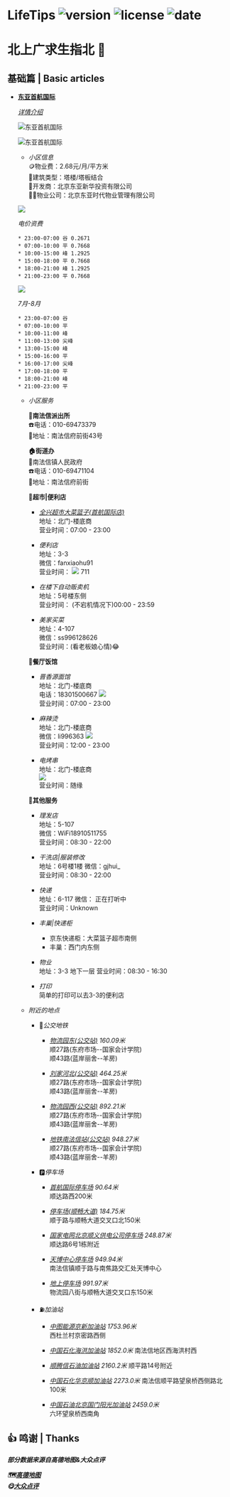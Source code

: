 # LifeTips ![version](https://img.shields.io/badge/version-0.0.2-yello.svg?cacheSeconds=2592000) ![license](https://img.shields.io/badge/license-apache2-green.svg) ![date](https://img.shields.io/date/1600161420.svg)


# 北上广求生指北 🧭

## 基础篇 | Basic articles

+ **[东亚首航国际](https://ditu.amap.com/place/B000AA1H66)**
   
  *[详情介绍](https://ditu.amap.com/detail/B000AA1H66?citycode=110000)*


  ![](../static/img/basic/view_0.jpg "东亚首航国际")  

  ![](../static/img/basic/view_1.jpeg "东亚首航国际")

    - *小区信息*  
      🪙物业费：2.68元/月/平方米  
      🚧建筑类型：塔楼/塔板结合  
      👔开发商：北京东亚新华投资有限公司  
      👨‍💼物业公司：北京东亚时代物业管理有限公司 

    ![](../static/img/basic/view_2.png)

    *电价资费*
    
      * 23:00-07:00 谷 0.2671  
      * 07:00-10:00 平 0.7668  
      * 10:00-15:00 峰 1.2925  
      * 15:00-18:00 平 0.7668  
      * 18:00-21:00 峰 1.2925  
      * 21:00-23:00 平 0.7668  

    ![](../static/img/basic/view_3.png)

    *7月-8月*

      * 23:00-07:00 谷  
      * 07:00-10:00 平  
      * 10:00-11:00 峰  
      * 11:00-13:00 尖峰  
      * 13:00-15:00 峰  
      * 15:00-16:00 平  
      * 16:00-17:00 尖峰  
      * 17:00-18:00 平  
      * 18:00-21:00 峰  
      * 21:00-23:00 平  

    - *小区服务*

      **👮南法信派出所**  
      ☎️电话：010-69473379  
      🏢地址：南法信府前街43号  

      **🏠街道办**  
      🏤南法信镇人民政府  
      ️☎️电话：010-69471104  
      🏢地址：南法信府前街  

      **🏪超市|便利店**

        * *[全兴超市大菜篮子(首航国际店)](https://ditu.amap.com/place/B0FFGSSS4Q)*  
          地址：北门-楼底商  
          营业时间：07:00 - 23:00

        * *便利店*  
          地址：3-3  
          微信：fanxiaohu91  
          营业时间： <img src="https://latex.codecogs.com/gif.latex?\approx\"> 711


        * *在楼下自动贩卖机*  
          地址：5号楼东侧  
          营业时间： (不宕机情况下)00:00 - 23:59  

        * *美家买菜*  
          地址：4-107  
          微信：ss996128626  
          营业时间：(看老板娘心情)😂  

      **🍳餐厅饭馆**

        * *晋香源面馆*  
          地址：北门-楼底商  
          电话：18301500667
          ![](../static/img/basic/menu_0.jpeg)  
          营业时间：07:00 - 23:00


        * *麻辣烫*  
          地址：北门-楼底商  
          微信：li996363
          ![](../static/img/basic/ccx.jpeg)  
          营业时间：12:00 - 23:00

        * *电烤串*  
          地址：北门-楼底商  
          ![](../static/img/basic/menu_1.jpeg)  
          营业时间：随缘


      **👶其他服务**

        * *理发店*  
          地址：5-107  
          微信：WiFi18910511755  
          营业时间：08:30 - 22:00  
        
        * *干洗店|服装修改*  
          地址：6号楼1楼
          微信：gjhui_  
          营业时间：08:30 - 22:00  
        
        * *快递*  
          地址：6-117
          微信： 正在打听中  
          营业时间：Unknown  

        * *丰巢|快递柜*  
          + 京东快递柜：大菜篮子超市南侧  
          + 丰巢：西门内东侧

        * *物业*  
          地址：3-3 地下一层
          营业时间：08:30 - 16:30  
        
        * *打印*  
          简单的打印可以去3-3的便利店

    
    - *附近的地点*

      * 🚌*公交地铁*

        * *[物流园东(公交站)](https://ditu.amap.com/place/BV10009922)  160.09米*  
          顺27路(东府市场--国家会计学院)  
          顺43路(蓝岸丽舍--羊房)  

        * *[刘家河北(公交站)](https://ditu.amap.com/place/BV10009921)  464.25米*  
          顺27路(东府市场--国家会计学院)  
          顺43路(蓝岸丽舍--羊房)  

        * *[物流园西(公交站)](https://ditu.amap.com/place/BV10009923)  892.21米*  
          顺27路(东府市场--国家会计学院)  
          顺43路(蓝岸丽舍--羊房)  
        
        * *[地铁南法信站(公交站)](https://ditu.amap.com/place/BV10009937)  948.27米*  
          顺27路(东府市场--国家会计学院)  
          顺43路(蓝岸丽舍--羊房)  
      
      * 🅿️*停车场*

        * *[首航国际停车场](https://ditu.amap.com/place/B0FFGJRFN0) 90.64米*  
          顺达路西200米

        * *[停车场(顺畅大道)](https://ditu.amap.com/place/B0FFGJRFMR)  184.75米*  
          顺于路与顺畅大道交叉口北150米

        * *[国家电网北京顺义供电公司停车场](https://ditu.amap.com/place/B0FFHQ7SG6)  248.87米*  
          顺达路6号1栋附近

        * *[天博中心停车场](https://ditu.amap.com/place/B0FFFYIWXV)  949.94米*  
          南法信镇顺于路与南焦路交汇处天博中心

        * *[地上停车场](https://ditu.amap.com/place/B0FFGGUQVX)  991.97米*  
          物流园八街与顺畅大道交叉口东150米

      * ⛽*加油站*

        * *[中图能源京新加油站](https://ditu.amap.com/place/B0FFH692JJ)  1753.96米*  
          西杜兰村京密路西侧

        * *[中国石化海洪加油站](https://ditu.amap.com/place/B000A83ISV)  1852.0米*
          南法信地区西海洪村西

        * *[顺腾信石油加油站](https://ditu.amap.com/place/B0FFHNAH8G)  2160.2米*
          顺平路14号附近

        * *[中国石化华京顺加油站](https://ditu.amap.com/place/B000A95C9M)  2273.0米*
          南法信顺平路望泉桥西侧路北100米

        * *[中国石油北京国门阳光加油站](https://ditu.amap.com/place/B000A8XRPG) 2459.0米*  
          六环望泉桥西南角

## 👍 鸣谢 | Thanks

***部分数据来源自高德地图&大众点评***

***🗺️[高德地图](https://ditu.amap.com/)***  
***😋[大众点评](https://www.dianping.com/)***